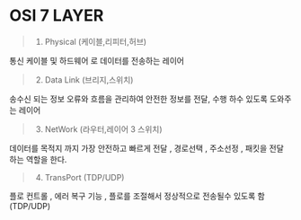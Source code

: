 # OSI 7 LAYER

> 1. Physical  (케이블,리피터,허브)

통신 케이블 및 하드웨어 로 데이터를 전송하는 레이어 

> 2. Data Link  (브리지,스위치)

송수신 되는 정보 오류와 흐름을 관리하여 안전한 정보를 전달, 수행 하수 있도록 도와주는 레이어 

> 3. NetWork    (라우터,레이어 3 스위치)

데이터를 목적지 까지 가장 안전하고 빠르게 전달 , 경로선택 , 주소선정 , 패킷을 전달 하는 역할을 한다.

> 4. TransPort  (TDP/UDP)

플로 컨트롤 , 에러 복구 기능  , 플로를 조절해서 정상적으로 전송될수 있도록 함 (TDP/UDP)

 

